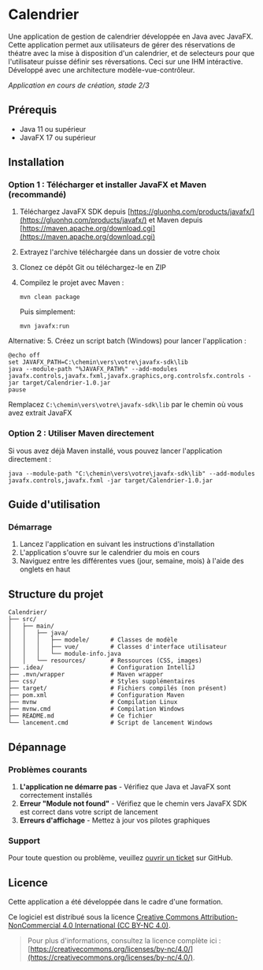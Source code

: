 ﻿# Calendrier

Une application de gestion de calendrier développée en Java avec JavaFX. Cette application permet aux utilisateurs de gérer des réservations de théatre avec la mise à disposition d'un calendrier, et de selecteurs pour que l'utilisateur puisse définir ses réversations. Ceci sur une IHM intéractive.
Développé avec une architecture modèle-vue-contrôleur.

*Application en cours de création, stade 2/3*

## Prérequis

- Java 11 ou supérieur
- JavaFX 17 ou supérieur

## Installation

### Option 1 : Télécharger et installer JavaFX et Maven (recommandé)

1. Téléchargez JavaFX SDK depuis [https://gluonhq.com/products/javafx/](https://gluonhq.com/products/javafx/) et Maven depuis [https://maven.apache.org/download.cgi](https://maven.apache.org/download.cgi)
2. Extrayez l'archive téléchargée dans un dossier de votre choix
3. Clonez ce dépôt Git ou téléchargez-le en ZIP
4. Compilez le projet avec Maven :
   
   ```
   mvn clean package
   ```
   Puis simplement:
   ```
   mvn javafx:run
   ```
Alternative:
5. Créez un script batch (Windows) pour lancer l'application :
   
   ```batch
   @echo off
   set JAVAFX_PATH=C:\chemin\vers\votre\javafx-sdk\lib
   java --module-path "%JAVAFX_PATH%" --add-modules javafx.controls,javafx.fxml,javafx.graphics,org.controlsfx.controls -jar target/Calendrier-1.0.jar
   pause
   ```
   
   Remplacez `C:\chemin\vers\votre\javafx-sdk\lib` par le chemin où vous avez extrait JavaFX

### Option 2 : Utiliser Maven directement

Si vous avez déjà Maven installé, vous pouvez lancer l'application directement :

```batch
java --module-path "C:\chemin\vers\votre\javafx-sdk\lib" --add-modules javafx.controls,javafx.fxml -jar target/Calendrier-1.0.jar
```

## Guide d'utilisation

### Démarrage

1. Lancez l'application en suivant les instructions d'installation
2. L'application s'ouvre sur le calendrier du mois en cours
3. Naviguez entre les différentes vues (jour, semaine, mois) à l'aide des onglets en haut

## Structure du projet

```
Calendrier/
├── src/
│   ├── main/
│   │   ├── java/        
│   │   │   ├── modele/      # Classes de modèle
│   │   │   ├── vue/         # Classes d'interface utilisateur
│   │   │   └── module-info.java
│   │   └── resources/       # Ressources (CSS, images)
├── .idea/                   # Configuration IntelliJ
├── .mvn/wrapper             # Maven wrapper
├── css/                     # Styles supplémentaires
├── target/                  # Fichiers compilés (non présent)
├── pom.xml                  # Configuration Maven
├── mvnw                     # Compilation Linux
├── mvnw.cmd                 # Compilation Windows
├── README.md                # Ce fichier
└── lancement.cmd            # Script de lancement Windows
```

## Dépannage

### Problèmes courants

1. **L'application ne démarre pas** - Vérifiez que Java et JavaFX sont correctement installés
2. **Erreur "Module not found"** - Vérifiez que le chemin vers JavaFX SDK est correct dans votre script de lancement
3. **Erreurs d'affichage** - Mettez à jour vos pilotes graphiques

### Support

Pour toute question ou problème, veuillez [ouvrir un ticket](https://github.com/ZPitor99/Calendrier/issues) sur GitHub.

## Licence

Cette application a été développée dans le cadre d'une formation.

Ce logiciel est distribué sous la licence [Creative Commons Attribution-NonCommercial 4.0 International (CC BY-NC 4.0)](https://creativecommons.org/licenses/by-nc/4.0/).
> Pour plus d'informations, consultez la licence complète ici : [https://creativecommons.org/licenses/by-nc/4.0/](https://creativecommons.org/licenses/by-nc/4.0/).
